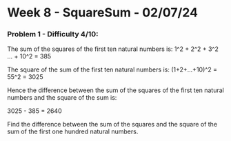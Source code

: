 # Week 8 - SquareSum  - 02/07/24

### Problem 1 - Difficulty 4/10:

The sum of the squares of the first ten natural numbers is:
1^2 + 2^2 + 3^2 ... + 10^2 = 385

The square of the sum of the first ten natural numbers is:
(1+2+...+10)^2 = 55^2 = 3025

Hence the difference between the sum of the squares of the first ten natural numbers and the square of the sum is:

3025 - 385 = 2640

Find the difference between the sum of the squares and the square of the sum of the first one hundred natural numbers.


